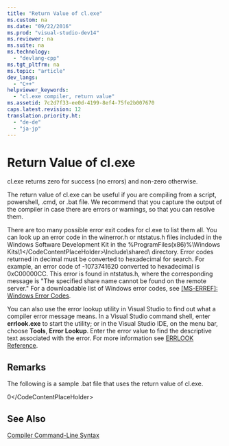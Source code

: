 ```yaml
---
title: "Return Value of cl.exe"
ms.custom: na
ms.date: "09/22/2016"
ms.prod: "visual-studio-dev14"
ms.reviewer: na
ms.suite: na
ms.technology: 
  - "devlang-cpp"
ms.tgt_pltfrm: na
ms.topic: "article"
dev_langs: 
  - "C++"
helpviewer_keywords: 
  - "cl.exe compiler, return value"
ms.assetid: 7c2d7f33-ee0d-4199-8ef4-75fe2b007670
caps.latest.revision: 12
translation.priority.ht: 
  - "de-de"
  - "ja-jp"
---
```

# Return Value of cl.exe
cl.exe returns zero for success (no errors) and non-zero otherwise.  
  
 The return value of cl.exe can be useful if you are compiling from a script, powershell, .cmd, or .bat file. We recommend that you capture the output of the compiler in case there are errors or warnings, so that you can resolve them.  
  
 There are too many possible error exit codes for cl.exe to list them all. You can look up an error code in the winerror.h or ntstatus.h files included in the Windows Software Development Kit in the %ProgramFiles(x86)%\Windows Kits\\<CodeContentPlaceHolder>1\</CodeContentPlaceHolder>\Include\shared\ directory. Error codes returned in decimal must be converted to hexadecimal for search. For example, an error code of -1073741620 converted to hexadecimal is 0xC00000CC. This error is found in ntstatus.h, where the corresponding message is "The specified share name cannot be found on the remote server." For a downloadable list of Windows error codes, see [&#91;MS-ERREF&#93;: Windows Error Codes](assetId:///1bc92ddf-b79e-413c-bbaa-99a5281a6c90).  
  
 You can also use the error lookup utility in Visual Studio to find out what a compiler error message means. In a Visual Studio command shell, enter **errlook.exe** to start the utility; or in the Visual Studio IDE, on the menu bar, choose **Tools**, **Error Lookup**. Enter the error value to find the descriptive text associated with the error. For more information see [ERRLOOK Reference](../vs140/errlook-reference.md).  
  
## Remarks  
 The following is a sample .bat file that uses the return value of cl.exe.  
  
<CodeContentPlaceHolder>0\</CodeContentPlaceHolder>  
## See Also  
 [Compiler Command-Line Syntax](../vs140/compiler-command-line-syntax.md)